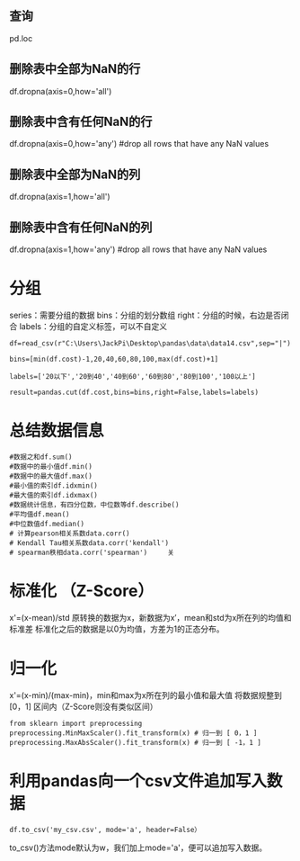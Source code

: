 ## 查询
pd.loc

## 删除表中全部为NaN的行
df.dropna(axis=0,how='all') 

## 删除表中含有任何NaN的行
df.dropna(axis=0,how='any') #drop all rows that have any NaN values

## 删除表中全部为NaN的列
df.dropna(axis=1,how='all') 

## 删除表中含有任何NaN的列
df.dropna(axis=1,how='any') #drop all rows that have any NaN values


# 分组

series：需要分组的数据
bins：分组的划分数组
right：分组的时候，右边是否闭合
labels：分组的自定义标签，可以不自定义

```
df=read_csv(r"C:\Users\JackPi\Desktop\pandas\data\data14.csv",sep="|")
 
bins=[min(df.cost)-1,20,40,60,80,100,max(df.cost)+1]
 
labels=['20以下','20到40','40到60','60到80','80到100','100以上']
 
result=pandas.cut(df.cost,bins=bins,right=False,labels=labels)
```

# 总结数据信息
```
#数据之和df.sum()
#数据中的最小值df.min()
#数据中的最大值df.max()
#最小值的索引df.idxmin()
#最大值的索引df.idxmax()
#数据统计信息，有四分位数，中位数等df.describe()
#平均值df.mean()
#中位数值df.median() 
# 计算pearson相关系数data.corr() 
# Kendall Tau相关系数data.corr('kendall')  
# spearman秩相data.corr('spearman')     关  
```

# 标准化 （Z-Score）
x'=(x-mean)/std 原转换的数据为x，新数据为x′，mean和std为x所在列的均值和标准差
标准化之后的数据是以0为均值，方差为1的正态分布。
# 归一化
x'=(x-min)/(max-min)，min和max为x所在列的最小值和最大值
将数据规整到 [0，1] 区间内（Z-Score则没有类似区间）
```
from sklearn import preprocessing
preprocessing.MinMaxScaler().fit_transform(x) # 归一到 [ 0，1 ] 
preprocessing.MaxAbsScaler().fit_transform(x) # 归一到 [ -1，1 ] 
```
# 利用pandas向一个csv文件追加写入数据
```
df.to_csv('my_csv.csv', mode='a', header=False）
```
to_csv()方法mode默认为w，我们加上mode='a'，便可以追加写入数据。
